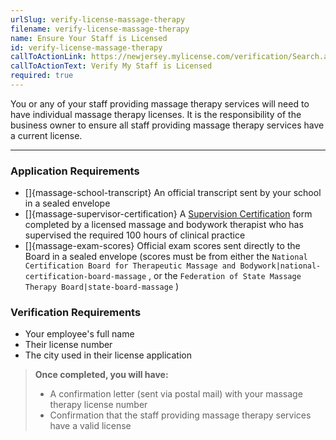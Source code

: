 ```yaml
---
urlSlug: verify-license-massage-therapy
filename: verify-license-massage-therapy
name: Ensure Your Staff is Licensed
id: verify-license-massage-therapy
callToActionLink: https://newjersey.mylicense.com/verification/Search.aspx?facility=N
callToActionText: Verify My Staff is Licensed
required: true
---
```

You or any of your staff providing massage therapy services will need to have individual massage therapy licenses. It is the responsibility of the business owner to ensure all staff providing massage therapy services have a current license.

---
### Application Requirements
- []{massage-school-transcript} An official transcript sent by your school in a sealed envelope
- []{massage-supervisor-certification} A [Supervision Certification](https://www.njconsumeraffairs.gov/mbt/Applications/Supervising-Faculty-Member-Certification.pdf) form completed by a licensed massage and bodywork therapist who has supervised the required 100 hours of clinical practice
- []{massage-exam-scores} Official exam scores sent directly to the Board in a sealed envelope (scores must be from either the `National Certification Board for Therapeutic Massage and Bodywork|national-certification-board-massage` , or the `Federation of State Massage Therapy Board|state-board-massage` )

### Verification Requirements
* Your employee's full name
* Their license number
* The city used in their license application

>**Once completed, you will have:**
>
>* A confirmation letter (sent via postal mail) with your massage therapy license number
>* Confirmation that the staff providing massage therapy services have a valid license